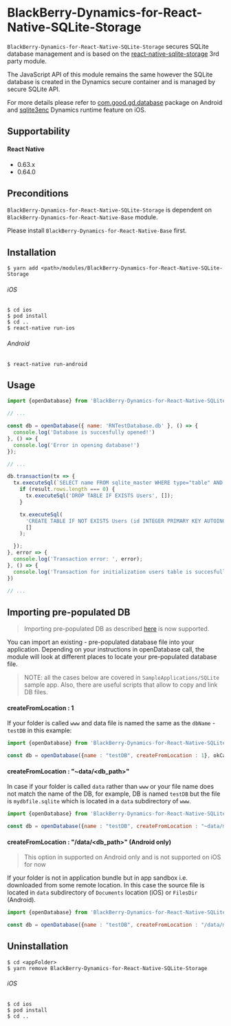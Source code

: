 # BlackBerry-Dynamics-for-React-Native-SQLite-Storage

`BlackBerry-Dynamics-for-React-Native-SQLite-Storage` secures SQLite database management and is based on the [react-native-sqlite-storage](https://github.com/andpor/react-native-sqlite-storage) 3rd party module.

The JavaScript API of this module remains the same however the SQLite database is created in the Dynamics secure container and is managed by secure SQLite API. 

For more details please refer to [com.good.gd.database](https://developer.blackberry.com/devzone/files/blackberry-dynamics/android/namespacecom_1_1good_1_1gd_1_1database.html) package on Android and [sqlite3enc](https://developer.blackberry.com/devzone/files/blackberry-dynamics/ios/sqlite.html) Dynamics runtime feature on iOS.

## Supportability
#### React Native
 - 0.63.x
 - 0.64.0

## Preconditions
`BlackBerry-Dynamics-for-React-Native-SQLite-Storage` is dependent on `BlackBerry-Dynamics-for-React-Native-Base` module.

Please install `BlackBerry-Dynamics-for-React-Native-Base` first.
## Installation

    $ yarn add <path>/modules/BlackBerry-Dynamics-for-React-Native-SQLite-Storage

###### iOS
    $ cd ios
    $ pod install
    $ cd ..
    $ react-native run-ios
###### Android
    $ react-native run-android

## Usage
```javascript
import {openDatabase} from 'BlackBerry-Dynamics-for-React-Native-SQLite-Storage';

// ...

const db = openDatabase({ name: 'RNTestDatabase.db' }, () => {
  console.log('Database is succesfully opened!')
}, () => { 
  console.log('Error in opening database!')
});

// ...

db.transaction(tx => {
  tx.executeSql(`SELECT name FROM sqlite_master WHERE type="table" AND name="Users";`, [], (tx, result) => {
    if (result.rows.length === 0) {
      tx.executeSql('DROP TABLE IF EXISTS Users', []);
    }

    tx.executeSql(
      'CREATE TABLE IF NOT EXISTS Users (id INTEGER PRIMARY KEY AUTOINCREMENT, username VARCHAR(20), phone INT(10), address VARCHAR(255))',
      []
    );

  });
}, error => {
  console.log('Transaction error: ', error);
}, () => {
  console.log('Transaction for initialization users table is succesfully finished!');
})

// ...
```

## Importing pre-populated DB
> Importing pre-populated DB as described [here](https://github.com/andpor/react-native-sqlite-storage#importing-a-pre-populated-database) is now supported.

You can import an existing - pre-populated database file into your application. Depending on your instructions in openDatabase call, the module will look at different places to locate your pre-populated database file.

> NOTE: all the cases below are covered in `SampleApplications/SQLite` sample app.
Also, there are useful scripts that allow to copy and link DB files.

#### createFromLocation : 1
If your folder is called `www` and data file is named the same as the `dbName` - `testDB` in this example:
```javascript
import {openDatabase} from 'BlackBerry-Dynamics-for-React-Native-SQLite-Storage';

const db = openDatabase({name : "testDB", createFromLocation : 1}, okCallback,errorCallback);
```

#### createFromLocation : "~data/<db_path>"
In case if your folder is called `data` rather than `www` or your file name does not match the name of the DB, for example, DB is named `testDB` but the file is `mydbfile.sqlite` which is located in a `data` subdirectory of `www`.
```javascript
import {openDatabase} from 'BlackBerry-Dynamics-for-React-Native-SQLite-Storage';

const db = openDatabase({name : "testDB", createFromLocation : "~data/mydbfile.sqlite"}, okCallback,errorCallback);
```

#### createFromLocation : "/data/<db_path>" (Android only)
> This option in supported on Android only and is not supported on iOS for now

If your folder is not in application bundle but in app sandbox i.e. downloaded from some remote location. In this case the source file is located in `data` subdirectory of `Documents` location (iOS) or `FilesDir` (Android).
```javascript
import {openDatabase} from 'BlackBerry-Dynamics-for-React-Native-SQLite-Storage';

const db = openDatabase({name : "testDB", createFromLocation : "/data/mydbfile.sqlite"}, okCallback,errorCallback);
```

## Uninstallation
    $ cd <appFolder>
    $ yarn remove BlackBerry-Dynamics-for-React-Native-SQLite-Storage

###### iOS
    $ cd ios
    $ pod install
    $ cd ..
